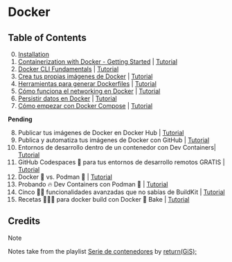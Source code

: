 # Docker

## Table of Contents

0. [Installation](./installation.md)
1. [Containerization with Docker - Getting Started](./lesson-01.md) | [Tutorial](https://youtu.be/SpMdQRGGwRE?si=pqWyWA0gE1WPRorW)
2. [Docker CLI Fundamentals](./lesson-02.md) | [Tutorial](https://youtu.be/VFPTcHgQ9x0?si=4IDefCcQmx_Goqot)
3. [Crea tus propias imágenes de Docker](./lesson-03.md) | [Tutorial](https://youtu.be/nggu0pcLsxM?si=VCVhV8mJmP9QojRa)
4. [Herramientas para generar Dockerfiles](./lesson-04.md) | [Tutorial](https://youtu.be/hZQA51uoHAU?si=idTSQtGVALieTT-T)
5. [Cómo funciona el networking en Docker](./lesson-05.md) | [Tutorial](https://youtu.be/n5Zw00mYRH4?si=XM1c6XOX5_If5lOi)
6. [Persistir datos en Docker](./lesson-06.md) | [Tutorial](https://youtu.be/-PVExF6XRik?si=gZ2SkEQcQsGC49Oe)
7. [Cómo empezar con Docker Compose](./lesson-07.md) | [Tutorial](https://youtu.be/oP2yBGG2yE4?si=W5EB3fs0JF1nboaa)

**Pending**

8. Publicar tus imágenes de Docker en Docker Hub | [Tutorial](https://youtu.be/HWSfk1MJilg?si=41_AtMNGstDl-L4M)
9. Publica y automatiza tus imágenes de Docker con GitHub | [Tutorial](https://youtu.be/xk2mSyuc0ko?si=Z80pNh4m-urql4pI)
10. Entornos de desarrollo dentro de un contenedor con Dev Containers| [Tutorial](https://youtu.be/DkKs29etRis?si=iMS2RdnacxXWOWQ8)
11. GitHub Codespaces 🚀 para tus entornos de desarrollo remotos GRATIS | [Tutorial](https://youtu.be/cO-oFpePy3c?si=XLf_K0yzItlfLL65)
12. Docker 🐳 vs. Podman 🦭 | [Tutorial](https://youtu.be/Mc_kAf0UkmY?si=lS-kmagRMD8JCI_V)
13. Probando 🔥 Dev Containers con Podman 🦭 | [Tutorial](https://youtu.be/Wd2Y97QgbWI?si=FY-DZsx-eOu0f4IC)
14. Cinco 🖐🏻 funcionalidades avanzadas que no sabías de BuildKit | [Tutorial](https://youtu.be/8QfiZOgHQ50?si=QlMPsC6AVnaA7V2H)
15. Recetas 👩🏼‍🍳 para docker build con Docker 🐳 Bake | [Tutorial](https://youtu.be/_lzDrXJssw8?si=Ocgl9t8CDcYbjJPR)

## Credits

> [!NOTE]
> Notes take from the playlist [Serie de contenedores](https://youtube.com/playlist?list=PLO9JpmNAsqM6PxlmKj6kfX-a8WwZJnwD9&si=e4T2JZSAnf6Fb4Uu) by [return(GiS);](https://www.youtube.com/@returngis)
